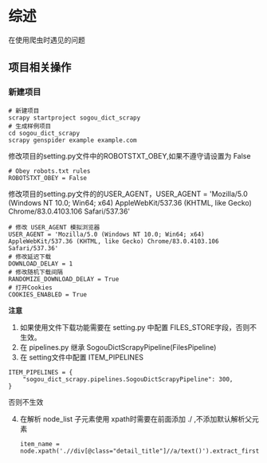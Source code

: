 # 综述
在使用爬虫时遇见的问题
## 项目相关操作
### 新建项目

```shell
# 新建项目
scrapy startproject sogou_dict_scrapy
# 生成样例项目
cd sogou_dict_scrapy
scrapy genspider example example.com
```

修改项目的setting.py文件中的ROBOTSTXT_OBEY,如果不遵守请设置为 False

```
# Obey robots.txt rules
ROBOTSTXT_OBEY = False
```



修改项目的setting.py文件的的USER_AGENT，USER_AGENT = 'Mozilla/5.0 (Windows NT 10.0; Win64; x64) AppleWebKit/537.36 (KHTML, like Gecko) Chrome/83.0.4103.106 Safari/537.36' 

```
# 修改 USER_AGENT 模拟浏览器
USER_AGENT = 'Mozilla/5.0 (Windows NT 10.0; Win64; x64) AppleWebKit/537.36 (KHTML, like Gecko) Chrome/83.0.4103.106 Safari/537.36'
# 修改延迟下载
DOWNLOAD_DELAY = 1
# 修改随机下载间隔
RANDOMIZE_DOWNLOAD_DELAY = True 
# 打开Cookies
COOKIES_ENABLED = True
```

**注意**

1. 如果使用文件下载功能需要在 setting.py 中配置 FILES_STORE字段，否则不生效。
2. 在 pipelines.py 继承 SogouDictScrapyPipeline(FilesPipeline)
3. 在 setting文件中配置 ITEM_PIPELINES 

```
ITEM_PIPELINES = {
    "sogou_dict_scrapy.pipelines.SogouDictScrapyPipeline": 300,
}
```

否则不生效

4. 在解析 node_list 子元素使用 xpath时需要在前面添加 ./ ,不添加默认解析父元素

   ```
   item_name = node.xpath('.//div[@class="detail_title"]//a/text()').extract_first()
   ```
